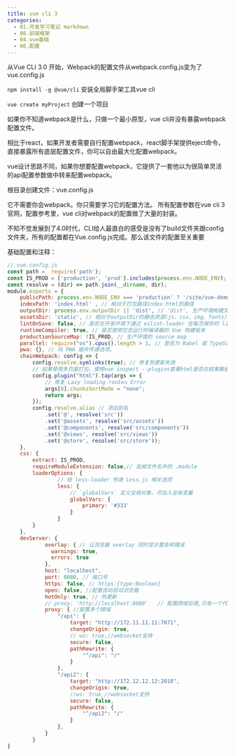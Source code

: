 ```yaml
---
title: vue cli 3
categories:
  - 01.开发学习笔记 markdown
  - 08.前端框架
  - 04.vue基础
  - 00.配置
---
```


从Vue CLI 3.0 开始，Webpack的配置文件从webpack.config.js变为了vue.config.js

`npm install -g @vue/cli` 安装全局脚手架工具vue cli

`vue create myProject` 创建一个项目

如果你不知道webpack是什么，只做一个最小原型，vue cli并没有暴露webpack配置文件。

相比于react，如果开发者需要自行配置webpack，react脚手架提供eject命令，直接暴露所有底层配置文件，你可以自由最大化配置webpack。

vue设计思路不同，如果你想要配置webpack，它提供了一套他以为很简单灵活的api配置参数做中转来配置webpack。

根目录创建文件：vue.config.js

它不需要你会webpack。你只需要学习它的配置方法。
所有配置参数在vue cli 3官网，配置参考里，vue cli对webpack的配置做了大量的封装。


不知不觉发展到了4.0时代，CLI给人最直白的感受是没有了build文件夹跟config文件夹，所有的配置都在Vue.config.js完成。那么该文件的配置至关重要

基础配置和注释：
```js
// vue.config.js
const path =  require('path');
const IS_PROD = ['production', 'prod'].includes(process.env.NODE_ENV);
const resolve = (dir) => path.join(__dirname, dir);
module.exports = {
    publicPath: process.env.NODE_ENV === 'production' ? '/site/vue-demo/' : '/',  // 公共路径
    indexPath: 'index.html' , // 相对于打包路径index.html的路径
    outputDir: process.env.outputDir || 'dist', // 'dist', 生产环境构建文件的目录
    assetsDir: 'static', // 相对于outputDir的静态资源(js、css、img、fonts)目录
    lintOnSave: false, // 是否在开发环境下通过 eslint-loader 在每次保存时 lint 代码
    runtimeCompiler: true, // 是否使用包含运行时编译器的 Vue 构建版本
    productionSourceMap: !IS_PROD, // 生产环境的 source map
    parallel: require("os").cpus().length > 1, // 是否为 Babel 或 TypeScript 使用 thread-loader。该选项在系统的 CPU 有多于一个内核时自动启用，仅作用于生产构建。
    pwa: {}, // 向 PWA 插件传递选项。
    chainWebpack: config => {
        config.resolve.symlinks(true); // 修复热更新失效
        // 如果使用多页面打包，使用vue inspect --plugins查看html是否在结果数组中
        config.plugin("html").tap(args => {
            // 修复 Lazy loading routes Error
            args[0].chunksSortMode = "none";
            return args;
        });
        config.resolve.alias // 添加别名
            .set('@', resolve('src'))
            .set('@assets', resolve('src/assets'))
            .set('@components', resolve('src/components'))
            .set('@views', resolve('src/views'))
            .set('@store', resolve('src/store'));
    },
    css: {
        extract: IS_PROD,
        requireModuleExtension: false,// 去掉文件名中的 .module
        loaderOptions: {
                // 给 less-loader 传递 Less.js 相关选项
                less: {
                    // `globalVars` 定义全局对象，可加入全局变量
                    globalVars: {
                        primary: '#333'
                    }
                }
        }
    },
    devServer: {
            overlay: { // 让浏览器 overlay 同时显示警告和错误
              warnings: true,
              errors: true
            },
            host: "localhost",
            port: 8080, // 端口号
            https: false, // https:{type:Boolean}
            open: false, //配置自动启动浏览器
            hotOnly: true, // 热更新
            // proxy: 'http://localhost:8080'   // 配置跨域处理,只有一个代理
            proxy: { //配置多个跨域
                "/api": {
                    target: "http://172.11.11.11:7071",
                    changeOrigin: true,
                    // ws: true,//websocket支持
                    secure: false,
                    pathRewrite: {
                        "^/api": "/"
                    }
                },
                "/api2": {
                    target: "http://172.12.12.12:2018",
                    changeOrigin: true,
                    //ws: true,//websocket支持
                    secure: false,
                    pathRewrite: {
                        "^/api2": "/"
                    }
                },
            }
        }
}
```